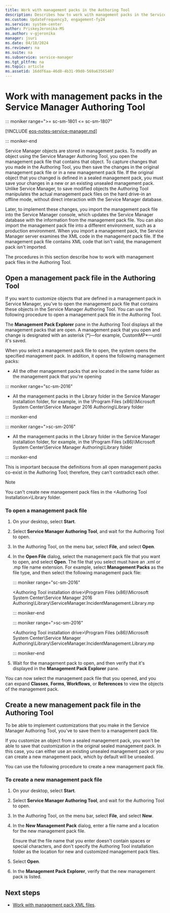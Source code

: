 ```yaml
---
title: Work with management packs in the Authoring Tool
description: Describes how to work with management packs in the Service Manager Authoring Tool.
ms.custom: UpdateFrequency3, engagement-fy24
ms.service: system-center
author: PriskeyJeronika-MS
ms.author: v-gjeronika
manager: jsuri
ms.date: 04/18/2024
ms.reviewer: na
ms.suite: na
ms.subservice: service-manager
ms.tgt_pltfrm: na
ms.topic: article
ms.assetid: 16ddf6aa-46d8-4b31-99d0-569a63565407
---
```


# Work with management packs in the Service Manager Authoring Tool

::: moniker range=">= sc-sm-1801 <= sc-sm-1807"

[!INCLUDE [eos-notes-service-manager.md](../includes/eos-notes-service-manager.md)]

::: moniker-end

Service Manager objects are stored in management packs. To modify an object using the Service Manager Authoring Tool, you open the management pack file that contains that object. To capture changes that you made in the Authoring Tool, you then save the changes in the original management pack file or in a new management pack file. If the original object that you changed is defined in a sealed management pack, you must save your changes in a new or an existing unsealed management pack. Unlike Service Manager, to save modified objects the Authoring Tool manipulates the actual management pack files on the hard drive-in an offline mode, without direct interaction with the Service Manager database.  

 Later, to implement these changes, you import the management pack file into the Service Manager console, which updates the Service Manager database with the information from the management pack file. You can also import the management pack file into a different environment, such as a production environment. When you import a management pack, the Service Manager server examines the XML code in the management pack file. If the management pack file contains XML code that isn't valid, the management pack isn't imported.  

 The procedures in this section describe how to work with management pack files in the Authoring Tool.  

## Open a management pack file in the Authoring Tool

If you want to customize objects that are defined in a management pack in Service Manager, you've to open the management pack file that contains these objects in the Service Manager Authoring Tool. You can use the following procedure to open a management pack file in the Authoring Tool.  

 The **Management Pack Explorer** pane in the Authoring Tool displays all the management packs that are open. A management pack that you open and change is designated with an asterisk \(\*\)—for example, CustomMP\*—until it's saved.  

 When you select a management pack file to open, the system opens the specified management pack. In addition, it opens the following management packs:  

- All the other management packs that are located in the same folder as the management pack that you're opening  

::: moniker range="sc-sm-2016"

- All the management packs in the Library folder in the Service Manager installation folder, for example, in the \\Program Files \(x86\)\\Microsoft System Center\\Service Manager 2016 Authoring\\Library folder  

::: moniker-end

::: moniker range=">sc-sm-2016"

- All the management packs in the Library folder in the Service Manager installation folder, for example, in the \\Program Files \(x86\)\\Microsoft System Center\\Service Manager Authoring\\Library folder  

::: moniker-end

This is important because the definitions from all open management packs co\-exist in the Authoring Tool; therefore, they can't contradict each other.  

> [!NOTE]  
>  You can't create new management pack files in the \<Authoring Tool Installation\>\\Library folder.  

### To open a management pack file  

1. On your desktop, select **Start**.  

2. Select **Service Manager Authoring Tool**, and wait for the Authoring Tool to open.  

3. In the Authoring Tool, on the menu bar, select **File**, and select **Open**.  

4. In the **Open File** dialog, select the management pack file that you want to open, and select **Open**. The file that you select must have an .xml or .mp file name extension. For example, select **Management Packs** as the file type, and then select the following management pack file:

     ::: moniker range="sc-sm-2016"

     \<Authoring Tool installation drive\>\\Program Files \(x86\)\\Microsoft System Center\\Service Manager 2016 Authoring\\Library\\ServiceManager.IncidentManagement.Library.mp 

     ::: moniker-end 

     ::: moniker range=">sc-sm-2016"

     \<Authoring Tool installation drive\>\\Program Files \(x86\)\\Microsoft System Center\\Service Manager Authoring\\Library\\ServiceManager.IncidentManagement.Library.mp 

     ::: moniker-end 

5. Wait for the management pack to open, and then verify that it's displayed in the **Management Pack Explorer** pane.  

You can now select the management pack file that you opened, and you can expand **Classes**, **Forms**, **Workflows**, or **References** to view the objects of the management pack.

## Create a new management pack file in the Authoring Tool

To be able to implement customizations that you make in the Service Manager Authoring Tool, you've to save them to a management pack file.  

 If you customize an object from a sealed management pack, you won't be able to save that customization in the original sealed management pack. In this case, you can either use an existing unsealed management pack or you can create a new management pack, which by default will be unsealed.  

 You can use the following procedure to create a new management pack file.  

### To create a new management pack file  

1.  On your desktop, select **Start**.  

2.  Select **Service Manager Authoring Tool**, and wait for the Authoring Tool to open.  

3.  In the Authoring Tool, on the menu bar, select **File**, and select **New**.  

4.  In the **New Management Pack** dialog, enter a file name and a location for the new management pack file.  

     Ensure that the file name that you enter doesn't contain spaces or special characters, and don't specify the Authoring Tool installation folder as the location for new and customized management pack files.  

5.  Select **Open**.  

6.  In the **Management Pack Explorer**, verify that the new management pack is listed.  

## Next steps

- [Work with management pack XML files](work-mps-xml.md).
